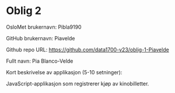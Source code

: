 Oblig 2
=======
OsloMet brukernavn: Pibla9190

GitHub brukernavn: Piavelde

Github repo URL: https://github.com/data1700-v23/oblig-1-Piavelde

Fullt navn: Pia Blanco-Velde

Kort beskrivelse av applikasjon (5-10 setninger):

JavaScript-applikasjon som registrerer kjøp av kinobilletter. 